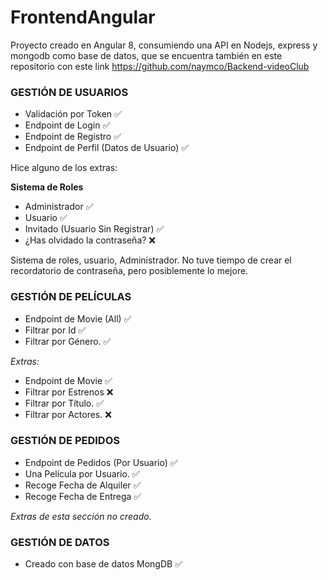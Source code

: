# FrontendAngular

Proyecto creado en Angular 8, consumiendo una API en Nodejs, express y mongodb como base de datos, que se encuentra también en este repositorio con este link https://github.com/naymco/Backend-videoClub


### GESTIÓN DE USUARIOS

* Validación por Token :white_check_mark:
* Endpoint de Login :white_check_mark:
* Endpoint de Registro :white_check_mark:
* Endpoint de Perfil (Datos de Usuario) :white_check_mark:

Hice alguno de los extras:

**Sistema de Roles**
* Administrador :white_check_mark:
* Usuario :white_check_mark:
* Invitado (Usuario Sin Registrar) :white_check_mark:
* ¿Has olvidado la contraseña? :x:


Sistema de roles, usuario, Administrador. No tuve tiempo de crear el recordatorio de contraseña, pero posiblemente lo mejore.

### GESTIÓN DE PELÍCULAS

* Endpoint de Movie (All) :white_check_mark:
* Filtrar por Id   :white_check_mark:
* Filtrar por Género. :white_check_mark:

*Extras:*

* Endpoint de Movie :white_check_mark:
* Filtrar por Estrenos :x:
* Filtrar por Título. :white_check_mark:
* Filtrar por Actores. :x:

### GESTIÓN DE PEDIDOS

* Endpoint de Pedidos (Por Usuario) :white_check_mark:
* Una Película por Usuario.  :white_check_mark:
* Recoge Fecha de Alquiler  :white_check_mark:
* Recoge Fecha de Entrega  :white_check_mark:

*Extras de esta sección no creado.*

### GESTIÓN DE DATOS

* Creado con base de datos MongDB :white_check_mark:
